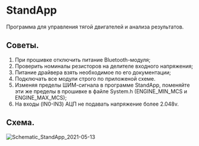 # StandApp
Программа для управления тягой двигателей и анализа результатов.

## Советы.
1) При прошивке отключить питание Bluetooth-модуля;
2) Проверить номиналы резисторов на делителе входного напряжения;
3) Питание драйвера взять необходимое по его документации;
4) Подключать все модули строго по приложеной схеме.
5) Изменяя пределы ШИМ-сигнала в программе StandApp, поменяйте эти же пределы в прошивке в файле System.h (ENGINE_MIN_MCS и ENGINE_MAX_MCS);
6) На входы (IN0-IN3) АЦП не подавать напряжение более 2.048v.

## Схема.
![Schematic_StandApp_2021-05-13](https://user-images.githubusercontent.com/71713927/118136628-fcded000-b40c-11eb-8c1d-b1b91d05c4ee.png)
